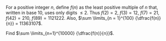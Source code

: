 For a positive integer $n$, define $f(n)$ as the least positive multiple of $n$ that, written in base $10$, uses only digits $\le 2$.
Thus $f(2)=2$, $f(3)=12$, $f(7)=21$, $f(42)=210$, $f(89)=1121222$.
Also, $\sum \limits_{n = 1}^{100} {\dfrac{f(n)}{n}} = 11363107$.

Find $\sum \limits_{n=1}^{10000} {\dfrac{f(n)}{n}}$.